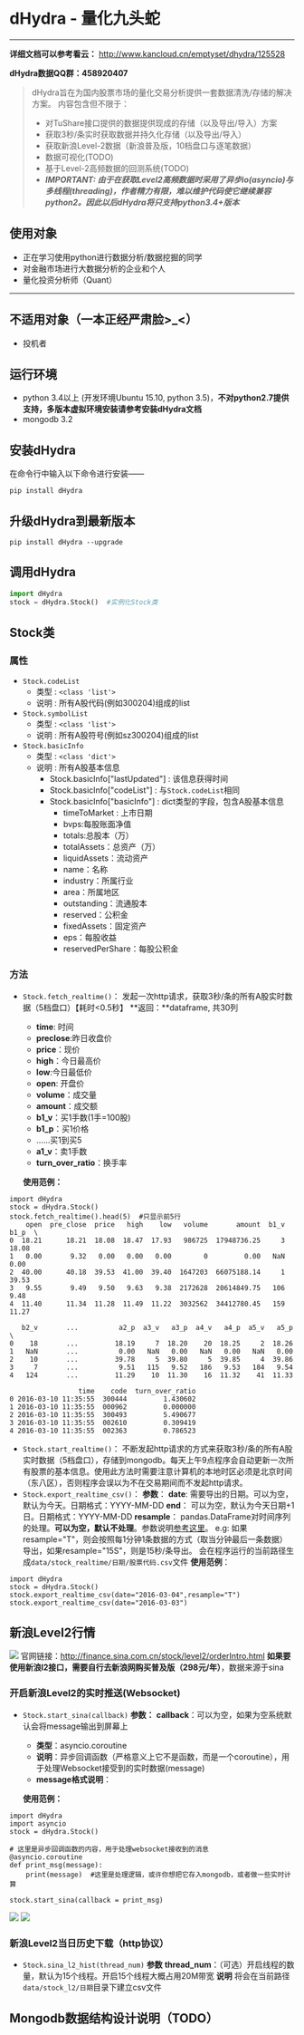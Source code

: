 # dHydra - 量化九头蛇

---
**详细文档可以参考看云：**
http://www.kancloud.cn/emptyset/dhydra/125528

**dHydra数据QQ群：458920407**
> 
> dHydra旨在为国内股票市场的量化交易分析提供一套数据清洗/存储的解决方案。
> 内容包含但不限于：
> - 对TuShare接口提供的数据提供现成的存储（以及导出/导入）方案
> - 获取3秒/条实时获取数据并持久化存储（以及导出/导入）
> - 获取新浪Level-2数据（新浪普及版，10档盘口与逐笔数据）
> - 数据可视化(TODO)
> - 基于Level-2高频数据的回测系统(TODO)
> - ***IMPORTANT: 由于在获取Level2高频数据时采用了异步io(asyncio)与多线程(threading)，作者精力有限，难以维护代码使它继续兼容python2。因此以后dHydra将只支持python3.4+版本***

## 使用对象
- 正在学习使用python进行数据分析/数据挖掘的同学
- 对金融市场进行大数据分析的企业和个人
- 量化投资分析师（Quant）
---
## 不适用对象（一本正经严肃脸>_<）
- 投机者

## 运行环境
 - python 3.4以上 (开发环境Ubuntu 15.10, python 3.5)，**不对python2.7提供支持，多版本虚拟环境安装请参考安装dHydra文档**
 - mongodb 3.2

## 安装dHydra
在命令行中输入以下命令进行安装——
```
pip install dHydra
```
## 升级dHydra到最新版本
```
pip install dHydra --upgrade
```
## 调用dHydra
```python
import dHydra
stock = dHydra.Stock()  #实例化Stock类
```
## Stock类

### 属性

- `Stock.codeList`
    - 类型  :   `<class 'list'>`
    - 说明  :   所有A股代码(例如300204)组成的list
- `Stock.symbolList`
    - 类型  :   `<class 'list'>`
    - 说明  :   所有A股符号(例如sz300204)组成的list
- `Stock.basicInfo`
    - 类型  :   `<class 'dict'>`
    - 说明  :   所有A股基本信息
        -   Stock.basicInfo["lastUpdated"]    : 该信息获得时间
        -   Stock.basicInfo["codeList"] : 与`Stock.codeList`相同
        -   Stock.basicInfo["basicInfo"]      : dict类型的字段，包含A股基本信息
            -   timeToMarket : 上市日期
            -   bvps:每股账面净值
            -   totals:总股本（万）
            -   totalAssets：总资产（万）
            -   liquidAssets：流动资产
            -   name：名称
            -   industry：所属行业
            -   area：所属地区
            -   outstanding：流通股本
            -   reserved：公积金
            -   fixedAssets：固定资产
            -   eps：每股收益
            -   reservedPerShare：每股公积金

### 方法

- `Stock.fetch_realtime()`：
    发起一次http请求，获取3秒/条的所有A股实时数据（5档盘口）【耗时<0.5秒】
    **返回：**dataframe, 共30列
    - **time**: 时间
    - **preclose**:昨日收盘价
    - **price**：现价
    - **high**：今日最高价
    - **low**:今日最低价
    - **open**: 开盘价
    - **volume**：成交量
    - **amount**：成交额
    - **b1_v**：买1手数(1手=100股)
    - **b1_p**：买1价格
    - ……买1到买5
    - **a1_v**：卖1手数
    - **turn_over_ratio**：换手率

    **使用范例：**
```
import dHydra
stock = dHydra.Stock()
stock.fetch_realtime().head(5)  #只显示前5行
    open  pre_close  price   high    low   volume       amount  b1_v   b1_p  \
0  18.21      18.21  18.08  18.47  17.93   986725  17948736.25     3  18.08   
1   0.00       9.32   0.00   0.00   0.00        0         0.00   NaN   0.00   
2  40.00      40.18  39.53  41.00  39.40  1647203  66075188.14     1  39.53   
3   9.55       9.49   9.50   9.63   9.38  2172628  20614849.75   106   9.48   
4  11.40      11.34  11.28  11.49  11.22  3032562  34412780.45   159  11.27   

   b2_v       ...          a2_p  a3_v   a3_p  a4_v   a4_p  a5_v   a5_p  \
0    18       ...         18.19     7  18.20    20  18.25     2  18.26   
1   NaN       ...          0.00   NaN   0.00   NaN   0.00   NaN   0.00   
2    10       ...         39.78     5  39.80     5  39.85     4  39.86   
3     7       ...          9.51   115   9.52   186   9.53   184   9.54   
4   124       ...         11.29    10  11.30    16  11.32    41  11.33   

                 time    code  turn_over_ratio  
0 2016-03-10 11:35:55  300444         1.430602  
1 2016-03-10 11:35:55  000962         0.000000  
2 2016-03-10 11:35:55  300493         5.490677  
3 2016-03-10 11:35:55  002610         0.309419  
4 2016-03-10 11:35:55  002363         0.786523
```
- `Stock.start_realtime()`：
    不断发起http请求的方式来获取3秒/条的所有A股实时数据（5档盘口），存储到mongodb。每天上午9点程序会自动更新一次所有股票的基本信息。使用此方法时需要注意计算机的本地时区必须是北京时间（东八区），否则程序会误以为不在交易期间而不发起http请求。
- `Stock.export_realtime_csv()`：
    **参数**：
    **date**: 
    需要导出的日期。可以为空，默认为今天。日期格式：YYYY-MM-DD
    **end**：
    可以为空，默认为今天日期+1日。日期格式：YYYY-MM-DD
    **resample**：
    pandas.DataFrame对时间序列的处理。**可以为空，默认不处理**。参数说明[参考这里](http://pandas.pydata.org/pandas-docs/stable/generated/pandas.DataFrame.resample.html)。
    e.g: 如果resample="T"，则会按照每1分钟1条数据的方式（取当分钟最后一条数据）导出，如果resample="15S"，则是15秒/条导出。
    会在程序运行的当前路径生成`data/stock_realtime/日期/股票代码.csv`文件
    **使用范例**：
```
import dHydra
stock = dHydra.Stock()
stock.export_realtime_csv(date="2016-03-04",resample="T")
stock.export_realtime_csv(date="2016-03-03")
```
## 新浪Level2行情
![](http://box.kancloud.cn/2016-03-10_56e176714cb97.png)
官网链接：http://finance.sina.com.cn/stock/level2/orderIntro.html
**如果要使用新浪l2接口，需要自行去新浪网购买普及版（298元/年）**，数据来源于sina
### 开启新浪Level2的实时推送(Websocket)
- `Stock.start_sina(callback)`
    **参数：**
    **callback**：可以为空，如果为空系统默认会将message输出到屏幕上
     - **类型**：asyncio.coroutine
     - **说明**：异步回调函数（严格意义上它不是函数，而是一个coroutine），用于处理Websocket接受到的实时数据(message)
     - **message格式说明**：
    
    **使用范例：**
```
import dHydra
import asyncio
stock = dHydra.Stock()

# 这里是异步回调函数的内容，用于处理websocket接收到的消息
@asyncio.coroutine
def print_msg(message):
    print(message)  #这里是处理逻辑，或许你想把它存入mongodb，或者做一些实时计算

stock.start_sina(callback = print_msg)
```
![](http://box.kancloud.cn/2016-03-10_56e11dbb3590b.png)
![](http://box.kancloud.cn/2016-03-10_56e11dbb4b7bd.png)

### 新浪Level2当日历史下载（http协议）
- `Stock.sina_l2_hist(thread_num)`
    **参数**
    **thread_num**：（可选）开启线程的数量，默认为15个线程。开启15个线程大概占用20M带宽
    **说明**
    将会在当前路径`data/stock_l2/日期`目录下建立csv文件

## Mongodb数据结构设计说明（TODO）

  [1]: https://github.com/Emptyset110/dHydra.git
